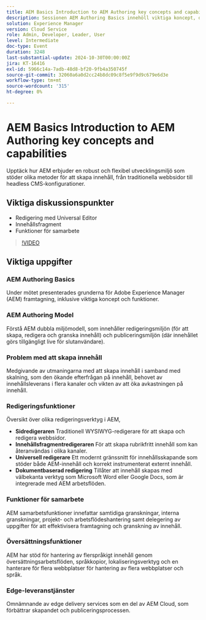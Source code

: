 ```yaml
---
title: AEM Basics Introduction to AEM Authoring key concepts and capabilities
description: Sessionen AEM Authoring Basics innehöll viktiga koncept, den dubbla miljömodellen, problem med att skapa innehåll, redigeringsverktyg, samarbets- och översättningsfunktioner samt tjänster för kantleverans.
solution: Experience Manager
version: Cloud Service
role: Admin, Developer, Leader, User
level: Intermediate
doc-type: Event
duration: 3248
last-substantial-update: 2024-10-30T00:00:00Z
jira: KT-16416
exl-id: 5966c14a-7adb-48d8-bf20-9fb4a350745f
source-git-commit: 32060a6a0d2cc24b8dc09c8f5e9f9d9c679e6d3e
workflow-type: tm+mt
source-wordcount: '315'
ht-degree: 0%

---
```


# AEM Basics Introduction to AEM Authoring key concepts and capabilities

Upptäck hur AEM erbjuder en robust och flexibel utvecklingsmiljö som stöder olika metoder för att skapa innehåll, från traditionella webbsidor till headless CMS-konfigurationer.

## Viktiga diskussionspunkter

* Redigering med Universal Editor
* Innehållsfragment
* Funktioner för samarbete

>[!VIDEO](https://video.tv.adobe.com/v/3435747/?learn=on)

## Viktiga uppgifter

### AEM Authoring Basics

Under mötet presenterades grunderna för Adobe Experience Manager (AEM) framtagning, inklusive viktiga koncept och funktioner.

### AEM Authoring Model

Förstå AEM dubbla miljömodell, som innehåller redigeringsmiljön (för att skapa, redigera och granska innehåll) och publiceringsmiljön (där innehållet görs tillgängligt live för slutanvändare).

### Problem med att skapa innehåll

Medgivande av utmaningarna med att skapa innehåll i samband med skalning, som den ökande efterfrågan på innehåll, behovet av innehållsleverans i flera kanaler och vikten av att öka avkastningen på innehåll. &#x200B;

### Redigeringsfunktioner

Översikt över olika redigeringsverktyg i AEM,

* **Sidredigeraren** Traditionell WYSIWYG-redigerare för att skapa och redigera webbsidor. &#x200B;
* **Innehållsfragmentredigeraren** För att skapa rubrikfritt innehåll som kan återanvändas i olika kanaler. &#x200B;
* **Universell redigerare** Ett modernt gränssnitt för innehållsskapande som stöder både AEM-innehåll och korrekt instrumenterat externt innehåll. &#x200B;
* **Dokumentbaserad redigering** Tillåter att innehåll skapas med välbekanta verktyg som Microsoft Word eller Google Docs, som är integrerade med AEM arbetsflöden. &#x200B;

### Funktioner för samarbete

AEM samarbetsfunktioner innefattar samtidiga granskningar, interna granskningar, projekt- och arbetsflödeshantering samt delegering av uppgifter för att effektivisera framtagning och granskning av innehåll.

### Översättningsfunktioner

AEM har stöd för hantering av flerspråkigt innehåll genom översättningsarbetsflöden, språkkopior, lokaliseringsverktyg och en hanterare för flera webbplatser för hantering av flera webbplatser och språk.

### Edge-leveranstjänster

Omnämnande av edge delivery services som en del av AEM Cloud, som förbättrar skapandet och publiceringsprocessen.
